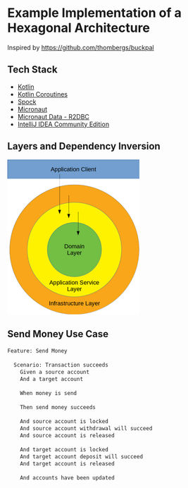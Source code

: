 # Example Implementation of a Hexagonal Architecture

Inspired by https://github.com/thombergs/buckpal

## Tech Stack

* [Kotlin](https://kotlinlang.org)
* [Kotlin Coroutines](https://kotlinlang.org/docs/coroutines-overview.html)
* [Spock](https://github.com/spockframework/spock)
* [Micronaut](https://micronaut.io)
* [Micronaut Data - R2DBC](https://micronaut-projects.github.io/micronaut-data/latest/guide/#dbc)
* [IntelliJ IDEA Community Edition](https://www.jetbrains.com/idea/download)

## Layers and Dependency Inversion

![Dependency Inversion](di.png)

## Send Money Use Case

```gherkin
Feature: Send Money

  Scenario: Transaction succeeds
    Given a source account
    And a target account

    When money is send

    Then send money succeeds

    And source account is locked
    And source account withdrawal will succeed
    And source account is released

    And target account is locked
    And target account deposit will succeed
    And target account is released

    And accounts have been updated
```
